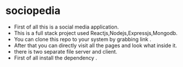 # sociopedia
* First of all this is a social media application.
* This is a full stack project used Reactjs,Nodejs,Expressjs,Mongodb. 
* You can clone this repo to your system by grabbing link .
* After that you can directly visit all the pages and look what inside it.
* there is two separate file server and client.
* First of all install the dependency .

